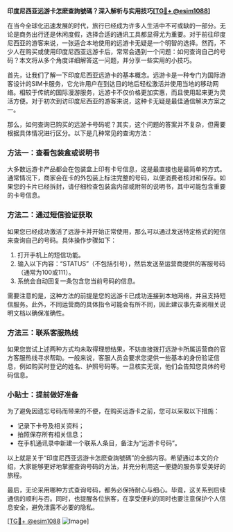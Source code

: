 **印度尼西亚远游卡怎麽查詢號碼？深入解析与实用技巧[[TG💪+ @esim1088](https://t.me/s/esim1088)]**

在当今全球化迅速发展的时代，旅行已经成为许多人生活中不可或缺的一部分。无论是商务出行还是休闲度假，选择合适的通讯工具都显得尤为重要。对于前往印度尼西亚的游客来说，一张适合本地使用的远游卡无疑是一个明智的选择。然而，不少人在购买或使用印度尼西亚远游卡后，常常会遇到一个问题：如何查询自己的号码？本文将从多个角度详细解答这一问题，并分享一些实用的小技巧。

首先，让我们了解一下印度尼西亚远游卡的基本概念。远游卡是一种专门为国际游客设计的SIM卡服务，它允许用户在到达目的地后轻松激活并使用当地的移动网络。相较于传统的国际漫游服务，远游卡不仅价格更加实惠，而且使用起来更为灵活方便。对于初次到访印度尼西亚的游客来说，这种卡无疑是最佳通信解决方案之一。

那么，如何查询已购买的远游卡号码呢？其实，这个问题的答案并不复杂，但需要根据具体情况进行区分。以下是几种常见的查询方法：

### 方法一：查看包装盒或说明书

大多数远游卡产品都会在包装盒上印有卡号信息，这是最直接也是最简单的方式。通常情况下，商家会在卡的外包装上标注完整的号码，以便消费者核对和保存。如果您的卡片已经拆封，请仔细检查包装盒内部或附带的说明书，其中可能包含重要的卡号信息。

### 方法二：通过短信验证获取

如果您已经成功激活了远游卡并开始正常使用，那么可以通过发送特定格式的短信来查询自己的号码。具体操作步骤如下：
1. 打开手机上的短信功能。
2. 输入以下内容：“STATUS”（不包括引号），然后发送至运营商提供的客服号码（通常为100或111）。
3. 系统会自动回复一条包含您当前号码的信息。

需要注意的是，这种方法的前提是您的远游卡已成功连接到本地网络，并且支持短信服务。此外，不同运营商的具体指令可能会有所不同，因此建议事先查阅相关说明文档以确保准确性。

### 方法三：联系客服热线

如果您尝试上述两种方式均未取得理想结果，不妨直接拨打远游卡所属运营商的官方客服热线寻求帮助。一般来说，客服人员会要求您提供一些基本的身份验证信息，例如购买时登记的姓名、护照号码等。一旦核实无误，他们会告知您具体的号码信息。

### 小贴士：提前做好准备

为了避免因遗忘号码而带来的不便，在购买远游卡之前，您可以采取以下措施：
- 记录下卡号及相关资料；
- 拍照保存所有相关信息；
- 在手机通讯录中新建一个联系人条目，备注为“远游卡号码”。

以上就是关于“印度尼西亚远游卡怎麽查詢號碼”的全部内容。希望通过本文的介绍，大家能够更好地掌握查询号码的方法，并充分利用这一便捷的服务享受美好的旅程。

最后，无论采用哪种方式查询号码，都务必保持耐心与细心。毕竟，这关系到后续通信的顺利与否。同时，也提醒各位旅客，在享受便利的同时也要注意保护个人信息安全，避免泄露不必要的隐私。

[[TG💪+ @esim1088](https://t.me/s/esim1088) ![Image](https://i.postimg.cc/4NQfJmqS/Snipaste-2025-05-13-00-14-12.png)]